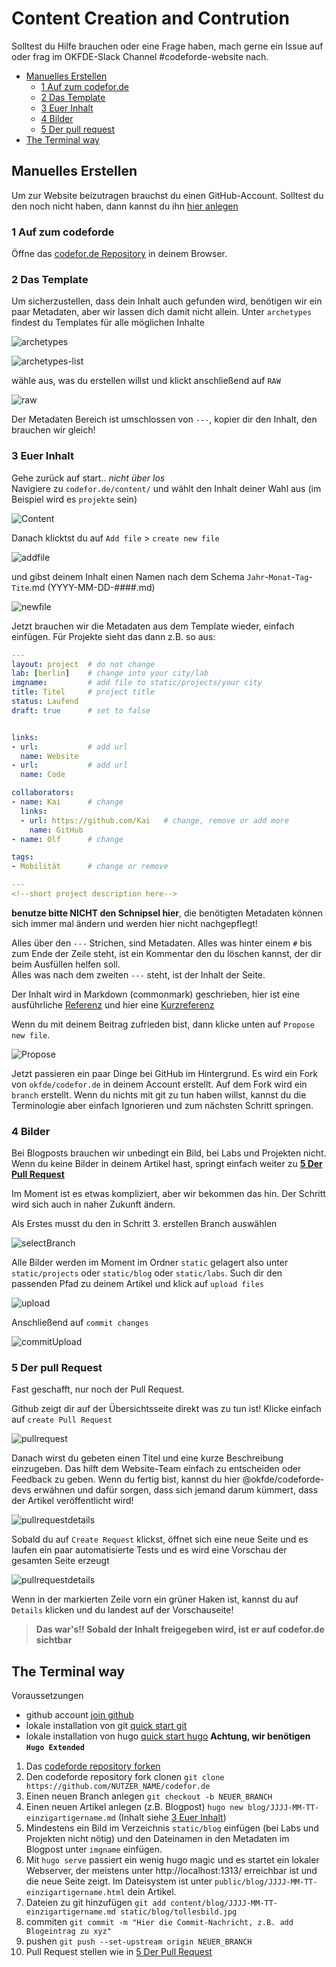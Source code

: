 # Content Creation and Contrution

Solltest du Hilfe brauchen oder eine Frage haben, mach gerne ein Issue auf oder frag im OKFDE-Slack Channel #codeforde-website nach.

- [Manuelles Erstellen](#manuelles-erstellen)
  - [1 Auf zum codefor.de](#1-auf-zum-codeforde)
  - [2 Das Template](#2-das-template)
  - [3 Euer Inhalt](#3-euer-inhalt)
  - [4 Bilder](#4-bilder)
  - [5 Der pull request](#5-der-pull-request)  
- [The Terminal way](#the-terminal-way)

## Manuelles Erstellen

Um zur Website beizutragen brauchst du einen GitHub-Account. Solltest du den noch nicht haben, dann kannst du ihn [hier anlegen](https://github.com/join)

### 1 Auf zum codeforde

Öffne das  [codefor.de Repository](https://github.com/okfde/codefor.de) in deinem Browser.

### 2 Das Template

Um sicherzustellen, dass dein Inhalt auch gefunden wird, benötigen wir ein paar Metadaten, aber wir lassen dich damit nicht allein. Unter `archetypes` findest du Templates für alle möglichen Inhalte  

![archetypes](cc/archetypes.png)  
  
![archetypes-list](cc/archetypes-list.png)  
  
wähle aus, was du erstellen willst und klickt anschließend auf `RAW`  
  
![raw](cc/raw.png)  
  
Der Metadaten Bereich ist umschlossen von `---`, kopier dir den Inhalt, den brauchen wir gleich!

### 3 Euer Inhalt

Gehe zurück auf start.. *nicht über los*  
Navigiere zu `codefor.de/content/` und wählt den Inhalt deiner Wahl aus (im Beispiel wird es `projekte` sein)  
  
![Content](cc/content.png)

Danach klicktst du auf `Add file` > `create new file`  
  
![addfile](cc/addfile.png)

und gibst deinem Inhalt einen Namen nach dem Schema `Jahr`-`Monat`-`Tag`-`Tite`.md (YYYY-MM-DD-####.md)  
  
![newfile](cc/newfile.png)

Jetzt brauchen wir die Metadaten aus dem Template wieder, einfach einfügen.
Für Projekte sieht das dann z.B. so aus:

``` yaml
---
layout: project  # do not change
lab: [berlin]    # change into your city/lab
imgname:         # add file to static/projects/your city
title: Titel     # project title
status: Laufend
draft: true      # set to false


links:
- url:           # add url
  name: Website
- url:           # add url
  name: Code

collaborators:
- name: Kai      # change
  links:
  - url: https://github.com/Kai   # change, remove or add more
    name: GitHub
- name: Olf      # change

tags:
- Mobilität      # change or remove

---
<!--short project description here-->
```

**benutze bitte NICHT den Schnipsel hier**, die benötigten Metadaten können sich immer mal ändern und werden hier nicht nachgepflegt!

Alles über den `---` Strichen, sind Metadaten.
Alles was hinter einem `#` bis zum Ende der Zeile steht, ist ein Kommentar den du löschen kannst, der dir beim Ausfüllen helfen soll.  
Alles was nach dem zweiten `---` steht, ist der Inhalt der Seite.

Der Inhalt wird in Markdown (commonmark) geschrieben, hier ist eine ausführliche [Referenz](https://spec.commonmark.org/0.29/) und hier eine [Kurzreferenz](https://commonmark.org/help/)

Wenn du mit deinem Beitrag zufrieden bist, dann klicke unten auf `Propose new file`.  
  
![Propose](cc/Propose.png)  
  
Jetzt passieren ein paar Dinge bei GitHub im Hintergrund. Es wird ein Fork von `okfde/codefor.de` in deinem Account erstellt. Auf dem Fork wird ein `branch` erstellt. Wenn du nichts mit git zu tun haben willst, kannst du die Terminologie aber einfach Ignorieren und zum nächsten Schritt springen.

### 4 Bilder

Bei Blogposts brauchen wir unbedingt ein Bild, bei Labs und Projekten nicht.
Wenn du keine Bilder in deinem Artikel hast, springt einfach weiter zu **[5 Der Pull Request](#5-der-pull-request)**

Im Moment ist es etwas kompliziert, aber wir bekommen das hin. Der Schritt wird sich auch in naher Zukunft ändern.  

Als Erstes musst du den in Schritt 3. erstellen Branch auswählen  
  
![selectBranch](cc/selectBranch.png)

Alle Bilder werden im Moment im Ordner `static` gelagert also unter `static/projects` oder `static/blog` oder `static/labs`. Such dir den passenden Pfad zu deinem Artikel und klick auf `upload files`  
  
![upload](cc/upload.png)

Anschließend auf `commit changes`  
  
![commitUpload](cc/commitUpload.png)

### 5 Der pull Request

Fast geschafft, nur noch der Pull Request.  

Github zeigt dir auf der Übersichtsseite direkt was zu tun ist! Klicke einfach auf `create Pull Request`  
  
![pullrequest](cc/pr.png)

Danach wirst du gebeten einen Titel und eine kurze Beschreibung einzugeben. Das hilft dem Website-Team einfach zu entscheiden oder Feedback zu geben.
Wenn du fertig bist, kannst du hier @okfde/codeforde-devs erwähnen und dafür sorgen, dass sich jemand darum kümmert, dass der Artikel veröffentlicht wird!
  
![pullrequestdetails](cc/pr2.png)

Sobald du auf `Create Request` klickst, öffnet sich eine neue Seite und es laufen ein paar automatisierte Tests und es wird eine Vorschau der gesamten Seite erzeugt

![pullrequestdetails](cc/details.png)

Wenn in der markierten Zeile vorn ein grüner Haken ist, kannst du auf `Details` klicken und du landest auf der Vorschauseite!

> **Das war's!! Sobald der Inhalt freigegeben wird, ist er auf codefor.de sichtbar**

## The Terminal way

Voraussetzungen

- github account [join github](https://git-scm.com/book/de/v2/GitHub-Einrichten-und-Konfigurieren-eines-Kontos)
- lokale installation von git [quick start git](https://git-scm.com/book/en/v2/Getting-Started-Installing-Git)
- lokale installation von hugo [quick start hugo](https://gohugo.io/getting-started/installing/) **Achtung, wir benötigen `Hugo Extended`**

1. Das [codeforde repository forken](https://git-scm.com/book/de/v2/GitHub-Mitwirken-an-einem-Projekt)
2. Den codeforde repository fork clonen `git clone https://github.com/NUTZER_NAME/codefor.de`
3. Einen neuen Branch anlegen `git checkout -b NEUER_BRANCH`
4. Einen neuen Artikel anlegen (z.B. Blogpost) `hugo new blog/JJJJ-MM-TT-einzigartigername.md` (Inhalt siehe [3 Euer Inhalt](#3-euer-inhalt))
5. Mindestens ein Bild im Verzeichnis `static/blog` einfügen (bei Labs und Projekten nicht nötig) und den Dateinamen in den Metadaten im Blogpost unter `imgname` einfügen.
6. Mit `hugo serve` passiert ein wenig hugo magic und es startet ein lokaler Webserver, der meistens unter http://localhost:1313/ erreichbar ist und die neue Seite zeigt. Im Dateisystem ist unter `public/blog/JJJJ-MM-TT-einzigartigername.html` dein Artikel.
7. Dateien zu git hinzufügen `git add content/blog/JJJJ-MM-TT-einzigartigername.md static/blog/tollesbild.jpg`
8. commiten `git commit -m "Hier die Commit-Nachricht, z.B. add Blogeintrag zu xyz"`
9. pushen `git push --set-upstream origin NEUER_BRANCH`
10. Pull Request stellen wie in [5 Der Pull Request](#5-der-pull-request)

